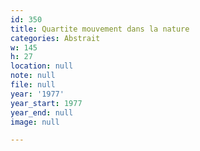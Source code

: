 ```yaml
---
id: 350
title: Quartite mouvement dans la nature
categories: Abstrait
w: 145
h: 27
location: null
note: null
file: null
year: '1977'
year_start: 1977
year_end: null
image: null

---
```

